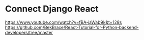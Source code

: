 # Connect Django React

https://www.youtube.com/watch?v=fBA-jaWab9k&t=128s
https://github.com/BekBrace/React-Tutorial-for-Python-backend-developers/tree/master
